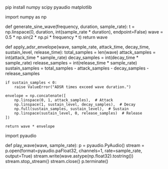 pip install numpy scipy pyaudio matplotlib

import numpy as np

def generate_sine_wave(frequency, duration, sample_rate):
    t = np.linspace(0, duration, int(sample_rate * duration), endpoint=False)
    wave = 0.5 * np.sin(2 * np.pi * frequency * t)
    return wave

def apply_adsr_envelope(wave, sample_rate, attack_time, decay_time, sustain_level, release_time):
    total_samples = len(wave)
    attack_samples = int(attack_time * sample_rate)
    decay_samples = int(decay_time * sample_rate)
    release_samples = int(release_time * sample_rate)
    sustain_samples = total_samples - attack_samples - decay_samples - release_samples

    if sustain_samples < 0:
        raise ValueError("ADSR times exceed wave duration.")

    envelope = np.concatenate([
        np.linspace(0, 1, attack_samples),  # Attack
        np.linspace(1, sustain_level, decay_samples),  # Decay
        np.full(sustain_samples, sustain_level),  # Sustain
        np.linspace(sustain_level, 0, release_samples)  # Release
    ])

    return wave * envelope

import pyaudio

def play_wave(wave, sample_rate):
    p = pyaudio.PyAudio()
    stream = p.open(format=pyaudio.paFloat32,
                    channels=1,
                    rate=sample_rate,
                    output=True)
    stream.write(wave.astype(np.float32).tostring())
    stream.stop_stream()
    stream.close()
    p.terminate()
